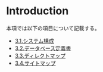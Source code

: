# Introduction
本項では以下の項目について記載する。

* [3.1.システム構成](./3_SystemDesign/3-1_SystemConstitution.html)
* [3.2.データベース定義書](./3_SystemDesign/3-2_DatabaseDocument.html)
* [3.3.ディレクトマップ](./3_SystemDesign/3-3_DirectoryMap.html)
* [3.4.サイトマップ](./3_SystemDesign/3-4_SiteMap.html)
